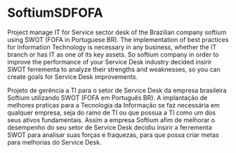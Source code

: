 # SoftiumSDFOFA
Project manage IT for Service sector desk of the Brazilian company softium using SWOT (FOFA in Portuguese BR).
The implementation of best practices for Information Technology is necessary in any business, whether the IT branch or has IT as one of its key assets. So softium company in order to improve the performance of your Service Desk industry decided insirir SWOT ferrementa to analyze their strengths and weaknesses, so you can create goals for Service Desk improvements.

Projeto de gerência a TI para o setor de Service Desk da empresa brasileira Softium utilizando SWOT (FOFA em Português BR).
A implantação de melhores praticas para a Tecnologia da Informação se faz necessária em qualquer empresa, seja do ramo de TI ou que possua a TI como um dos seus ativos fundamentais. Assim a empresa Softium afim de melhorar o desempenho do seu setor de Service Desk decidiu insirir a ferrementa SWOT para analisar suas forças e fraquezas, para que possa criar metas para melhorias do Service Desk.
